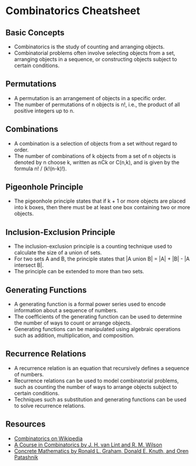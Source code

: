 # Combinatorics Cheatsheet

## Basic Concepts
- Combinatorics is the study of counting and arranging objects.
- Combinatorial problems often involve selecting objects from a set, arranging objects in a sequence, or constructing objects subject to certain conditions.

## Permutations
- A permutation is an arrangement of objects in a specific order.
- The number of permutations of n objects is n!, i.e., the product of all positive integers up to n.

## Combinations
- A combination is a selection of objects from a set without regard to order.
- The number of combinations of k objects from a set of n objects is denoted by n choose k, written as nCk or C(n,k), and is given by the formula n! / (k!(n-k)!).

## Pigeonhole Principle
- The pigeonhole principle states that if k + 1 or more objects are placed into k boxes, then there must be at least one box containing two or more objects.

## Inclusion-Exclusion Principle
- The inclusion-exclusion principle is a counting technique used to calculate the size of a union of sets.
- For two sets A and B, the principle states that |A union B| = |A| + |B| - |A intersect B|.
- The principle can be extended to more than two sets.

## Generating Functions
- A generating function is a formal power series used to encode information about a sequence of numbers.
- The coefficients of the generating function can be used to determine the number of ways to count or arrange objects.
- Generating functions can be manipulated using algebraic operations such as addition, multiplication, and composition.

## Recurrence Relations
- A recurrence relation is an equation that recursively defines a sequence of numbers.
- Recurrence relations can be used to model combinatorial problems, such as counting the number of ways to arrange objects subject to certain conditions.
- Techniques such as substitution and generating functions can be used to solve recurrence relations.

## Resources
- [Combinatorics on Wikipedia](https://en.wikipedia.org/wiki/Combinatorics)
- [A Course in Combinatorics by J. H. van Lint and R. M. Wilson](https://www.cambridge.org/core/books/course-in-combinatorics/0B3A3A6C0A3AF1B3D3A2E2E0B1F9B9A6)
- [Concrete Mathematics by Ronald L. Graham, Donald E. Knuth, and Oren Patashnik](https://www.pearson.com/us/higher-education/program/Graham-Concrete-Mathematics-2nd-Edition/PGM33527.html)